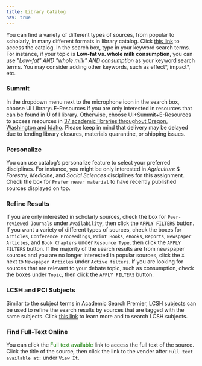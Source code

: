 ```yaml
---
title: Library Catalog
nav: true
---
```


You can find a variety of different types of sources, from popular to scholarly, in many different formats in library catalog. Click [this link](https://www.lib.uidaho.edu/) to access the catalog. In the search box, type in your keyword search terms. For instance, if your topic is **Low-fat vs. whole milk consumption**, you can use *"Low-fat" AND "whole milk" AND consumption* as your keyword search terms. You may consider adding other keywords, such as effect\*, impact\*, etc.

### Summit

In the dropdown menu next to the microphone icon in the search box, choose UI Library+E-Resources if you are only interested in resources that can be found in U of I library. Otherwise, choose UI+Summit+E-Resources to access resources in [37 academic libraries throughout Oregon, Washington and Idaho](https://www.lib.uidaho.edu/services/ill/summit.html). Please keep in mind that delivery may be delayed due to lending library closures, materials quarantine, or shipping issues. 

### Personalize

You can use catalog’s personalize feature to select your preferred disciplines. For instance, you might be only interested in *Agriculture & Forestry*, *Medicine*, and *Social Sciences* disciplines for this assignment. Check the box for `Prefer newer material` to have recently published sources displayed on top.

### Refine Results 

If you are only interested in scholarly sources, check the box for `Peer-reviewed Journals` under `Availability`, then click the `APPLY FILTERS` button.
If you want a variety of different types of sources, check the boxes for `Articles`, `Conference Proceedings`, `Print Books`, `eBooks`, `Reports`, `Newspaper Articles`, and `Book Chapters` under `Resource Type`, then click the `APPLY FILTERS` button. If the majority of the search results are from newspaper sources and you are no longer interested in popular sources, click the `X` next to `Newspaper Articles` under `Active filters`.
If you are looking for sources that are relevant to your debate topic, such as consumption, check the boxes under `Topic`, then click the `APPLY FILTERS` button. 

### LCSH and PCI Subjects

Similar to the subject terms in Academic Search Premier, LCSH subjects can be used to refine the search results by sources that are tagged with the same subjects. Click [this link](https://id.loc.gov/authorities/subjects.html) to learn more and to search LCSH subjects. 

### Find Full-Text Online

You can click the <span style="color:#0F7D00;">Full text available</span> link to access the full text of the source. Click the title of the source, then click the link to the vender after `Full text available at:` under `View It`.
